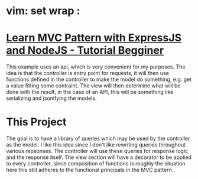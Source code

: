 # vim: set wrap :

# [ Learn MVC Pattern with ExpressJS and NodeJS - Tutorial Begginer ](https://www.youtube.com/watch?v=Cgvopu9zg8Y)

This example uses an api, which is very convenient for my purposes. The idea is that the controller is entry point for requests, it will then use functions defined in the controller to make the model do something, e.g. get a value fitting some contraint. The view will then determine what will be done with the result, in the case of an API, this will be something like serializing and jsonifying the models.

# This Project

The goal is to have a library of queries which may be used by the controller as the model. I like this idea since I don't like rewriting queries throughout various repsonses. The controller will use these queries for response logic and the response itself. The view section will have a decorator to be applied to every controller, since composition of functions is roughly the situation here this still adheres to the functional principals in the MVC pattern.
